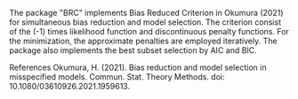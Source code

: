 The package "BRC" implements Bias Reduced Criterion in Okumura (2021) for simultaneous bias reduction and model selection. The criterion consist of the (-1) times likelihood function and discontinuous penalty functions. For the minimization, the approximate penalties are employed iteratively. The package also implements the best subset selection by AIC and BIC.

References
Okumura, H. (2021). Bias reduction and model selection in misspecified models. Commun. Stat. Theory Methods. doi: 10.1080/03610926.2021.1959613.
